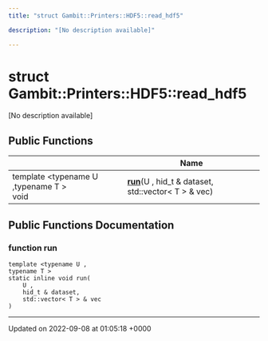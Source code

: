 ```yaml
---
title: "struct Gambit::Printers::HDF5::read_hdf5"

description: "[No description available]"

---
```


# struct Gambit::Printers::HDF5::read_hdf5



[No description available]

## Public Functions

|                | Name           |
| -------------- | -------------- |
| template <typename U ,typename T \> <br>void | **[run](/documentation/code/classes/structgambit_1_1printers_1_1hdf5_1_1read__hdf5/)**(U , hid_t & dataset, std::vector< T > & vec) |

## Public Functions Documentation

### function run

```
template <typename U ,
typename T >
static inline void run(
    U ,
    hid_t & dataset,
    std::vector< T > & vec
)
```


-------------------------------

Updated on 2022-09-08 at 01:05:18 +0000